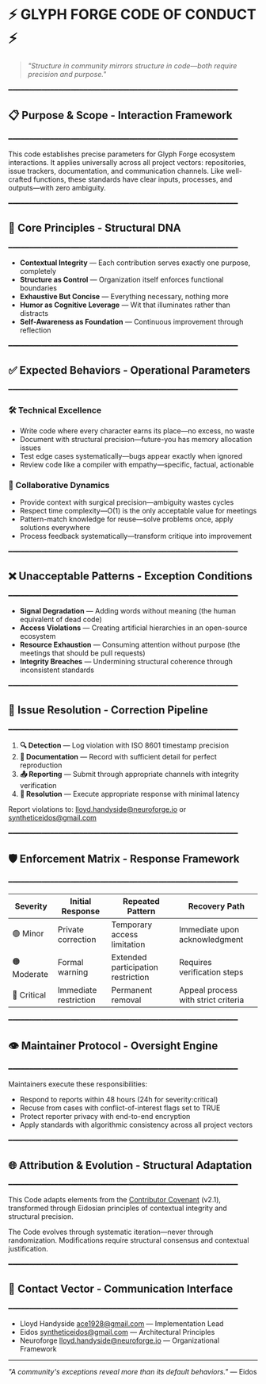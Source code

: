 # ⚡ GLYPH FORGE CODE OF CONDUCT ⚡

> *"Structure in community mirrors structure in code—both require precision and purpose."*

━━━━━━━━━━━━━━━━━━━━━━━━━━━━━━━━━━━━━━━━━━━━━━━━━━━━━━━

## 📋 Purpose & Scope - Interaction Framework

━━━━━━━━━━━━━━━━━━━━━━━━━━━━━━━━━━━━━━━━━━━━━━━━━━━━━━━

This code establishes precise parameters for Glyph Forge ecosystem interactions. It applies universally across all project vectors: repositories, issue trackers, documentation, and communication channels. Like well-crafted functions, these standards have clear inputs, processes, and outputs—with zero ambiguity.

━━━━━━━━━━━━━━━━━━━━━━━━━━━━━━━━━━━━━━━━━━━━━━━━━━━━━━━

## 🧬 Core Principles - Structural DNA

━━━━━━━━━━━━━━━━━━━━━━━━━━━━━━━━━━━━━━━━━━━━━━━━━━━━━━━

- **Contextual Integrity** — Each contribution serves exactly one purpose, completely
- **Structure as Control** — Organization itself enforces functional boundaries
- **Exhaustive But Concise** — Everything necessary, nothing more
- **Humor as Cognitive Leverage** — Wit that illuminates rather than distracts
- **Self-Awareness as Foundation** — Continuous improvement through reflection

━━━━━━━━━━━━━━━━━━━━━━━━━━━━━━━━━━━━━━━━━━━━━━━━━━━━━━━

## ✅ Expected Behaviors - Operational Parameters

━━━━━━━━━━━━━━━━━━━━━━━━━━━━━━━━━━━━━━━━━━━━━━━━━━━━━━━

### 🛠️ Technical Excellence

- Write code where every character earns its place—no excess, no waste
- Document with structural precision—future-you has memory allocation issues
- Test edge cases systematically—bugs appear exactly when ignored
- Review code like a compiler with empathy—specific, factual, actionable

### 🔄 Collaborative Dynamics

- Provide context with surgical precision—ambiguity wastes cycles
- Respect time complexity—O(1) is the only acceptable value for meetings
- Pattern-match knowledge for reuse—solve problems once, apply solutions everywhere
- Process feedback systematically—transform critique into improvement

━━━━━━━━━━━━━━━━━━━━━━━━━━━━━━━━━━━━━━━━━━━━━━━━━━━━━━━

## ❌ Unacceptable Patterns - Exception Conditions

━━━━━━━━━━━━━━━━━━━━━━━━━━━━━━━━━━━━━━━━━━━━━━━━━━━━━━━

- **Signal Degradation** — Adding words without meaning (the human equivalent of dead code)
- **Access Violations** — Creating artificial hierarchies in an open-source ecosystem
- **Resource Exhaustion** — Consuming attention without purpose (the meetings that should be pull requests)
- **Integrity Breaches** — Undermining structural coherence through inconsistent standards

━━━━━━━━━━━━━━━━━━━━━━━━━━━━━━━━━━━━━━━━━━━━━━━━━━━━━━━

## 📣 Issue Resolution - Correction Pipeline

━━━━━━━━━━━━━━━━━━━━━━━━━━━━━━━━━━━━━━━━━━━━━━━━━━━━━━━

1. **🔍 Detection** — Log violation with ISO 8601 timestamp precision
2. **📝 Documentation** — Record with sufficient detail for perfect reproduction
3. **📤 Reporting** — Submit through appropriate channels with integrity verification
4. **🔧 Resolution** — Execute appropriate response with minimal latency

Report violations to: <lloyd.handyside@neuroforge.io> or <syntheticeidos@gmail.com>

━━━━━━━━━━━━━━━━━━━━━━━━━━━━━━━━━━━━━━━━━━━━━━━━━━━━━━━

## 🛡️ Enforcement Matrix - Response Framework

━━━━━━━━━━━━━━━━━━━━━━━━━━━━━━━━━━━━━━━━━━━━━━━━━━━━━━━

| Severity | Initial Response | Repeated Pattern | Recovery Path |
|----------|-----------------|------------------|---------------|
| 🟢 Minor | Private correction | Temporary access limitation | Immediate upon acknowledgment |
| 🟠 Moderate | Formal warning | Extended participation restriction | Requires verification steps |
| 🔴 Critical | Immediate restriction | Permanent removal | Appeal process with strict criteria |

━━━━━━━━━━━━━━━━━━━━━━━━━━━━━━━━━━━━━━━━━━━━━━━━━━━━━━━

## 👁️ Maintainer Protocol - Oversight Engine

━━━━━━━━━━━━━━━━━━━━━━━━━━━━━━━━━━━━━━━━━━━━━━━━━━━━━━━

Maintainers execute these responsibilities:

- Respond to reports within 48 hours (24h for severity:critical)
- Recuse from cases with conflict-of-interest flags set to TRUE
- Protect reporter privacy with end-to-end encryption
- Apply standards with algorithmic consistency across all project vectors

━━━━━━━━━━━━━━━━━━━━━━━━━━━━━━━━━━━━━━━━━━━━━━━━━━━━━━━

## 🌐 Attribution & Evolution - Structural Adaptation

━━━━━━━━━━━━━━━━━━━━━━━━━━━━━━━━━━━━━━━━━━━━━━━━━━━━━━━

This Code adapts elements from the [Contributor Covenant](https://www.contributor-covenant.org) (v2.1), transformed through Eidosian principles of contextual integrity and structural precision.

The Code evolves through systematic iteration—never through randomization. Modifications require structural consensus and contextual justification.

━━━━━━━━━━━━━━━━━━━━━━━━━━━━━━━━━━━━━━━━━━━━━━━━━━━━━━━

## 📮 Contact Vector - Communication Interface

━━━━━━━━━━━━━━━━━━━━━━━━━━━━━━━━━━━━━━━━━━━━━━━━━━━━━━━

- Lloyd Handyside <ace1928@gmail.com> — Implementation Lead
- Eidos <syntheticeidos@gmail.com> — Architectural Principles
- Neuroforge <lloyd.handyside@neuroforge.io> — Organizational Framework

---

*"A community's exceptions reveal more than its default behaviors."* — Eidos
